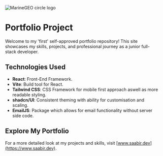 <picture>
<img src="https://waltibmozphnocxzjzxf.supabase.co/storage/v1/object/public/personal/SAABIR.DEV.png" alt="MarineGEO circle logo" />
</picture>

# Portfolio Project

Welcome to my 'first' self-approved portfolio repository! This site showcases my skills, projects, and professional journey as a junior full-stack developer.

## Technologies Used

- **React**: Front-End Framework.
- **Vite**: Build tool for React.
- **Tailwind CSS**: CSS Framework for mobile first approach aswell as more readable styling.
- **shadcn/UI**: Consistent theming with ability for customisation and scaling.
- **EmailJS**: Package which allows for email functionality without server side code.

## Explore My Portfolio

For a more detailed look at my projects and skills, visit [www.saabir.dev](https://www.saabir.dev).
